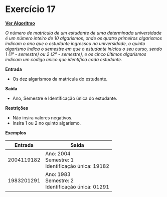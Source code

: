 # Exercício 17

[**Ver Algoritmo**](Algoritmo17.md)

*O número de matrícula de um estudante de uma determinada universidade é um número inteiro de 10 algarismos, onde os quatro primeiros algarismos indicam o ano que o estudante ingressou na universidade, o quinto algarismo indica o semestre em que o estudante iniciou o seu curso, sendo 1 (1º - semestre) ou 2 (2º - semestre), e os cinco últimos algarismos indicam um código único que identifica cada estudante.*

**Entrada**
- Os dez algarismos da matrícula do estudante.

**Saída**
- Ano, Semestre e Identificação única do estudante.

**Restrições**
- Não insira valores negativos.
- Insira 1 ou 2 no quinto algarismo.

**Exemplos**

| Entrada       | Saída                                            |
|---------------|--------------------------------------------------|
| 2004119182    | Ano: 2004<br>Semestre: 1<br>Identificação única: 19182 |
| 1983201291    | Ano: 1983<br>Semestre: 2<br>Identificação única: 01291 |
